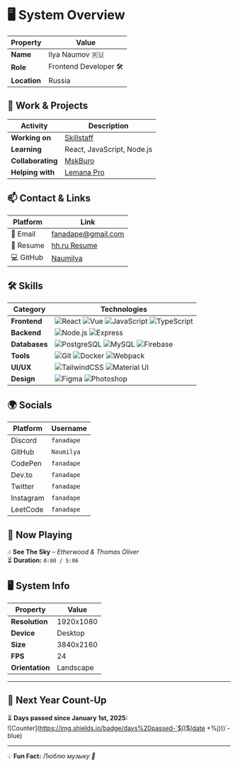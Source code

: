 # 🖥️ System Overview

| Property       | Value                                      |
|--------------|--------------------------------|
| **Name**      | Ilya Naumov 🇷🇺                 |
| **Role**      | Frontend Developer 🛠         |
| **Location**  | Russia                        |

## 🚀 Work & Projects
| Activity        | Description |
|----------------|-----------------------------------------------|
| **Working on**  | [Skillstaff](https://skillstaff.ru/)        |
| **Learning**    | React, JavaScript, Node.js                 |
| **Collaborating** | [MskBuro](https://mskburo.ru/)           |
| **Helping with** | [Lemana Pro](https://lemanapro.ru/)       |

## 📫 Contact & Links
| Platform | Link |
|----------|------------------------------------------------------------|
| 📧 Email  | fanadape@gmail.com                                        |
| 📜 Resume | [hh.ru Resume](https://sergiev-posad.hh.ru/resume/0be7779dff0c517aef0039ed1f6538466f7773) |
| 💻 GitHub | [Naumilya](https://github.com/Naumilya/)                  |

## 🛠️ Skills
| Category  | Technologies |
|-----------|-------------------------------------------------------------|
| **Frontend**  | ![React](https://img.shields.io/badge/-React-61DAFB?logo=react&logoColor=white&style=flat) ![Vue](https://img.shields.io/badge/-Vue-4FC08D?logo=vue.js&logoColor=white&style=flat) ![JavaScript](https://img.shields.io/badge/-JavaScript-F7DF1E?logo=javascript&logoColor=black&style=flat) ![TypeScript](https://img.shields.io/badge/-TypeScript-3178C6?logo=typescript&logoColor=white&style=flat) |
| **Backend**   | ![Node.js](https://img.shields.io/badge/-Node.js-339933?logo=node.js&logoColor=white&style=flat) ![Express](https://img.shields.io/badge/-Express-000000?logo=express&logoColor=white&style=flat) |
| **Databases** | ![PostgreSQL](https://img.shields.io/badge/-PostgreSQL-4169E1?logo=postgresql&logoColor=white&style=flat) ![MySQL](https://img.shields.io/badge/-MySQL-4479A1?logo=mysql&logoColor=white&style=flat) ![Firebase](https://img.shields.io/badge/-Firebase-FFCA28?logo=firebase&logoColor=black&style=flat) |
| **Tools**     | ![Git](https://img.shields.io/badge/-Git-F05032?logo=git&logoColor=white&style=flat) ![Docker](https://img.shields.io/badge/-Docker-2496ED?logo=docker&logoColor=white&style=flat) ![Webpack](https://img.shields.io/badge/-Webpack-8DD6F9?logo=webpack&logoColor=black&style=flat) |
| **UI/UX**     | ![TailwindCSS](https://img.shields.io/badge/-TailwindCSS-38B2AC?logo=tailwind-css&logoColor=white&style=flat) ![Material UI](https://img.shields.io/badge/-MUI-007FFF?logo=mui&logoColor=white&style=flat) |
| **Design**    | ![Figma](https://img.shields.io/badge/-Figma-F24E1E?logo=figma&logoColor=white&style=flat) ![Photoshop](https://img.shields.io/badge/-Photoshop-31A8FF?logo=adobe-photoshop&logoColor=white&style=flat) |

## 🌍 Socials
| Platform  | Username |
|-----------|---------|
| Discord   | `fanadape` |
| GitHub    | `Naumilya` |
| CodePen   | `fanadape` |
| Dev.to    | `fanadape` |
| Twitter   | `fanadape` |
| Instagram | `fanadape` |
| LeetCode  | `fanadape` |

## 🎵 Now Playing
🎶 **See The Sky** – *Etherwood & Thomas Oliver*  
⏳ **Duration:** `0:00 / 5:06`

## 🖥️ System Info
| Property     | Value          |
|-------------|--------------|
| **Resolution** | 1920x1080  |
| **Device**     | Desktop    |
| **Size**       | 3840x2160  |
| **FPS**        | 24         |
| **Orientation** | Landscape |

---

## 📅 Next Year Count-Up

⏳ **Days passed since January 1st, 2025:**  
![Counter](https://img.shields.io/badge/days%20passed-`$(($(date +%j)))`-blue)

---

💡 **Fun Fact:** _Люблю музыку 🎵_  

